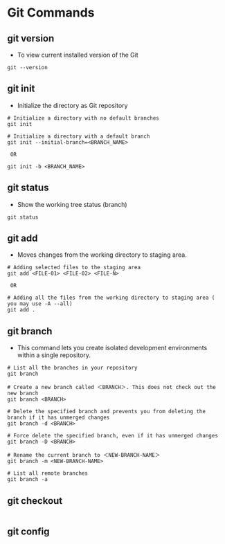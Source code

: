 # Git Commands

## git version
   - To view current installed version of the Git
   ```
   git --version
   ```

## git init
   - Initialize the directory as Git repository
   ```
   # Initialize a directory with no default branches
   git init

   # Initialize a directory with a default branch
   git init --initial-branch=<BRANCH_NAME>

    OR

   git init -b <BRANCH_NAME>
   ```
## git status
   - Show the working tree status (branch)
   ```
   git status
   ```
## git add
   - Moves changes from the working directory to staging area.
   ```
   # Adding selected files to the staging area
   git add <FILE-01> <FILE-02> <FILE-N>

    OR

   # Adding all the files from the working directory to staging area ( you may use -A --all)
   git add .
   ```
## git branch
   -  This command lets you create isolated development environments within a single repository.
   ```
   # List all the branches in your repository
   git branch

   # Create a new branch called ＜BRANCH＞. This does not check out the new branch
   git branch <BRANCH>

   # Delete the specified branch and prevents you from deleting the branch if it has unmerged changes
   git branch -d <BRANCH>

   # Force delete the specified branch, even if it has unmerged changes
   git branch -D <BRANCH>

   # Rename the current branch to ＜NEW-BRANCH-NAME＞
   git branch -m <NEW-BRANCH-NAME>

   # List all remote branches
   git branch -a
   ```

## git checkout
   ```

   ```

## git config
